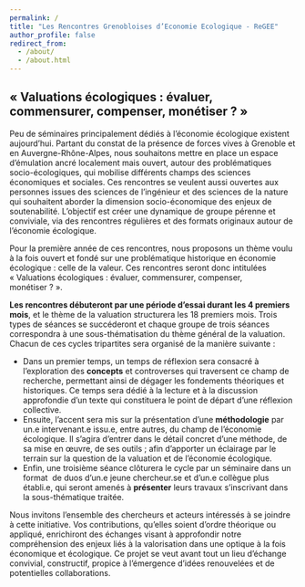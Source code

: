 ```yaml
---
permalink: /
title: "Les Rencontres Grenobloises d’Economie Ecologique - ReGEE"
author_profile: false 
redirect_from: 
  - /about/
  - /about.html
---
```




## « Valuations écologiques : évaluer, commensurer, compenser, monétiser ? »

Peu de séminaires principalement dédiés à l’économie écologique existent aujourd’hui. Partant du constat de la présence de forces vives à Grenoble et en Auvergne-Rhône-Alpes, nous souhaitons mettre en place un espace d’émulation ancré localement mais ouvert, autour des problématiques socio-écologiques, qui mobilise différents champs des sciences économiques et sociales. Ces rencontres se veulent aussi ouvertes aux personnes issues des sciences de l’ingénieur et des sciences de la nature qui souhaitent aborder la dimension socio-économique des enjeux de soutenabilité. L’objectif est créer une dynamique de groupe pérenne et conviviale, via des rencontres régulières et des formats originaux autour de l’économie écologique.

Pour la première année de ces rencontres, nous proposons un thème voulu à la fois ouvert et fondé sur une problématique historique en économie écologique : celle de la valeur.  Ces rencontres seront donc intitulées « Valuations écologiques : évaluer, commensurer, compenser, monétiser ? ». 

**Les rencontres débuteront par une période d’essai durant les 4 premiers mois**, et le thème de la valuation structurera les 18 premiers mois. Trois types de séances se succéderont et chaque groupe de trois séances correspondra à une sous-thématisation du thème général de la valuation. Chacun de ces cycles tripartites sera organisé de la manière suivante :

- Dans un premier temps, un temps de réflexion sera consacré à l’exploration des **concepts** et controverses qui traversent ce champ de recherche, permettant ainsi de dégager les fondements théoriques et historiques. Ce temps sera dédié à la lecture et à la discussion approfondie d’un texte qui constituera le point de départ d’une réflexion collective.
- Ensuite, l’accent sera mis sur la présentation d’une **méthodologie** par un.e intervenant.e issu.e, entre autres, du champ de l’économie écologique. Il s’agira d’entrer dans le détail concret d’une méthode, de sa mise en œuvre, de ses outils ; afin d’apporter un éclairage par le terrain sur la question de la valuation et de l’économie écologique.
- Enfin, une troisième séance clôturera le cycle par un séminaire dans un format  de duos d’un.e jeune chercheur.se et d’un.e collègue plus établi.e, qui seront amenés à **présenter** leurs travaux s’inscrivant dans la sous-thématique traitée. 

Nous invitons l’ensemble des chercheurs et acteurs intéressés à se joindre à cette initiative. Vos contributions, qu’elles soient d’ordre théorique ou appliqué, enrichiront des échanges visant à approfondir notre compréhension des enjeux liés à la valorisation dans une optique à la fois économique et écologique. Ce projet se veut avant tout un lieu d’échange convivial, constructif, propice à l’émergence d’idées renouvelées et de potentielles collaborations.

